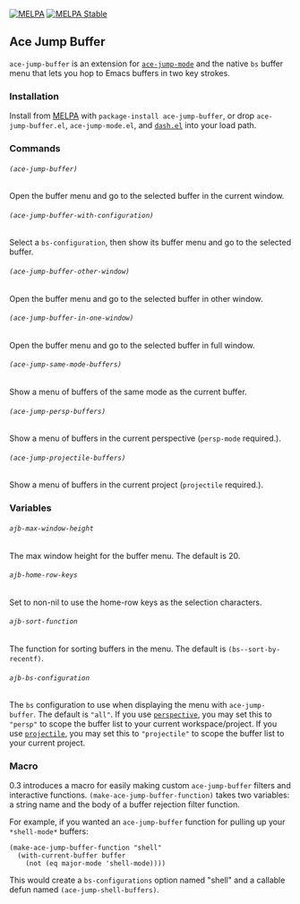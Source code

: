 [![MELPA](http://melpa.org/packages/ace-jump-buffer-badge.svg)](http://melpa.org/#/ace-jump-buffer)
[![MELPA Stable](http://stable.melpa.org/packages/ace-jump-buffer-badge.svg)](http://stable.melpa.org/#/ace-jump-buffer)

## Ace Jump Buffer

`ace-jump-buffer` is an extension for [`ace-jump-mode`](https://github.com/winterTTr/ace-jump-mode) and the native `bs` buffer menu that lets you hop to Emacs buffers in two key strokes.

### Installation

Install from [MELPA](melpa.milkbox.net) with `package-install ace-jump-buffer`, or drop `ace-jump-buffer.el`, `ace-jump-mode.el`, and [`dash.el`](https://github.com/magnars/dash.el) into your load path.

### Commands

###### `(ace-jump-buffer)`
Open the buffer menu and go to the selected buffer in the current window.

###### `(ace-jump-buffer-with-configuration)`
Select a `bs-configuration`, then show its buffer menu and go to the selected buffer.  

###### `(ace-jump-buffer-other-window)`
Open the buffer menu and go to the selected buffer in other window.  

###### `(ace-jump-buffer-in-one-window)`
Open the buffer menu and go to the selected buffer in full window.  

###### `(ace-jump-same-mode-buffers)`
Show a menu of buffers of the same mode as the current buffer.

###### `(ace-jump-persp-buffers)`
Show a menu of buffers in the current perspective (`persp-mode` required.).

###### `(ace-jump-projectile-buffers)`
Show a menu of buffers in the current project (`projectile` required.).

### Variables

###### `ajb-max-window-height`
The max window height for the buffer menu. The default is 20.

###### `ajb-home-row-keys`
Set to non-nil to use the home-row keys as the selection characters.

###### `ajb-sort-function`
The function for sorting buffers in the menu. The default is `(bs--sort-by-recentf)`.

###### `ajb-bs-configuration`
The `bs` configuration to use when displaying the menu with `ace-jump-buffer`. The default is `"all"`. If you use [`perspective`](https://github.com/nex3/perspective-el), you may set this to `"persp"` to scope the buffer list to your current workspace/project. If you use [`projectile`](https://github.com/bbatsov/projectile), you may set this to `"projectile"` to scope the buffer list to your current project.

### Macro

0.3 introduces a macro for easily making custom `ace-jump-buffer` filters and interactive functions. `(make-ace-jump-buffer-function)` takes two variables: a string name and the body of a buffer rejection filter function.

For example, if you wanted an `ace-jump-buffer` function for pulling up your `*shell-mode*` buffers:

``` elisp
(make-ace-jump-buffer-function "shell"
  (with-current-buffer buffer
    (not (eq major-mode 'shell-mode))))
```

This would create a `bs-configurations` option named "shell" and a callable defun named `(ace-jump-shell-buffers)`.

